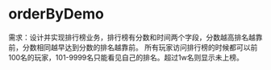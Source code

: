 # orderByDemo
需求：设计并实现排行榜业务，排行榜有分数和时间两个字段，分数越高排名越靠前，分数相同越早达到分数的排名越靠前。
所有玩家访问排行榜的时候都可以前100名的玩家，101-9999名只能看见自己的排名。超过1w名则显示未上榜。
